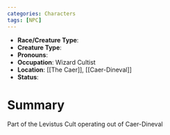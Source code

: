 ```yaml
---
categories: Characters
tags: [NPC]
---
```

- **Race/Creature Type**: 
- **Creature Type**:
- **Pronouns**:  
- **Occupation**: Wizard Cultist
- **Location**: [[The Caer]], [[Caer-Dineval]]
- **Status**: 

# Summary
Part of the Levistus Cult operating out of Caer-Dineval